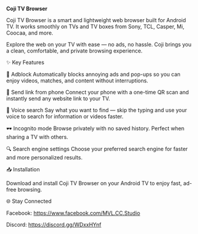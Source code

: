 **Coji TV Browser**

Coji TV Browser is a smart and lightweight web browser built for Android TV.
It works smoothly on TVs and TV boxes from Sony, TCL, Casper, Mi, Coocaa, and more.

Explore the web on your TV with ease — no ads, no hassle.
Coji brings you a clean, comfortable, and private browsing experience.

✨ Key Features

🚫 Adblock
Automatically blocks annoying ads and pop-ups so you can enjoy videos, matches, and content without interruptions.

📱 Send link from phone
Connect your phone with a one-time QR scan and instantly send any website link to your TV.

🎤 Voice search
Say what you want to find — skip the typing and use your voice to search for information or videos faster.

🕶 Incognito mode
Browse privately with no saved history. Perfect when sharing a TV with others.

🔍 Search engine settings
Choose your preferred search engine for faster and more personalized results.

📥 Installation

Download and install Coji TV Browser on your Android TV to enjoy fast, ad-free browsing.

🌐 Stay Connected

Facebook: https://www.facebook.com/MVL.CC.Studio

Discord: https://discord.gg/WDxxHYnf
